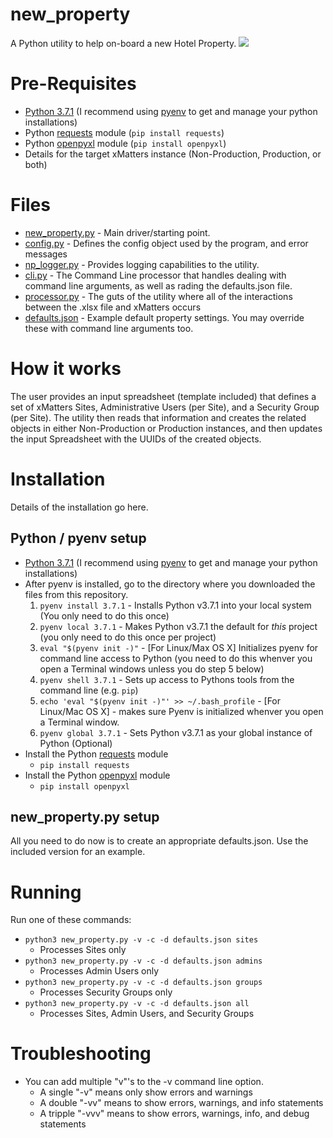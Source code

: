 # new_property
A Python utility to help on-board a new Hotel Property.
<kbd>
  <img src="https://github.com/xmatters/xMatters-Labs/raw/master/media/disclaimer.png">
</kbd>

# Pre-Requisites
* [Python 3.7.1](https://www.python.org/downloads/release/python-371/) (I recommend using [pyenv](https://github.com/pyenv/pyenv) to get and manage your python installations)
* Python [requests](http://docs.python-requests.org/en/master/) module (`pip install requests`)
* Python [openpyxl](https://openpyxl.readthedocs.io/en/stable/) module (`pip install openpyxl`)
* Details for the target xMatters instance (Non-Production, Production, or both)

# Files
* [new_property.py](new_property.py) - Main driver/starting point.
* [config.py](config.py) - Defines the config object used by the program, and error messages
* [np_logger.py](np_logger.py) - Provides logging capabilities to the utility.
* [cli.py](cli.py) - The Command Line processor that handles dealing with command line arguments, as well as rading the defaults.json file.
* [processor.py](processor.py) - The guts of the utility where all of the interactions between the .xlsx file and xMatters occurs
* [defaults.json](defaults.json) - Example default property settings.  You may override these with command line arguments too.

# How it works
The user provides an input spreadsheet (template included) that defines a set of xMatters Sites, Administrative Users (per Site), and a Security Group (per Site).  The utility then reads that information and creates the related objects in either Non-Production or Production instances, and then updates the input Spreadsheet with the UUIDs of the created objects.

# Installation
Details of the installation go here. 

## Python / pyenv setup
* [Python 3.7.1](https://www.python.org/downloads/release/python-371/) (I recommend using [pyenv](https://github.com/pyenv/pyenv) to get and manage your python installations)
* After pyenv is installed, go to the directory where you downloaded the files from this repository.
   1. `pyenv install 3.7.1` - Installs Python v3.7.1 into your local system (You only need to do this once)
   2. `pyenv local 3.7.1` - Makes Python v3.7.1 the default for _this_ project (you only need to do this once per project)
   3. `eval "$(pyenv init -)"` - [For Linux/Max OS X] Initializes pyenv for command line access to Python  (you need to do this whenver you open a Terminal windows unless you do step 5 below)
   4. `pyenv shell 3.7.1` - Sets up access to Pythons tools from the command line (e.g. `pip`)
   5. `echo 'eval "$(pyenv init -)"' >> ~/.bash_profile` - [For Linux/Mac OS X] - makes sure Pyenv is initialized whenver you open a Terminal window.
   6. `pyenv global 3.7.1` - Sets Python v3.7.1 as your global instance of Python (Optional)
* Install the Python [requests](http://docs.python-requests.org/en/master/) module
   * `pip install requests`
* Install the Python [openpyxl](https://openpyxl.readthedocs.io/en/stable/) module
   * `pip install openpyxl`

## new_property.py setup
All you need to do now is to create an appropriate defaults.json.  Use the included version for an example.


# Running
Run one of these commands:
* `python3 new_property.py -v -c -d defaults.json sites`
   * Processes Sites only
* `python3 new_property.py -v -c -d defaults.json admins`
   * Processes Admin Users only
* `python3 new_property.py -v -c -d defaults.json groups`
   * Processes Security Groups only
* `python3 new_property.py -v -c -d defaults.json all`
   * Processes Sites, Admin Users, and Security Groups
   

# Troubleshooting
* You can add multiple "v"'s to the -v command line option.  
   * A single "-v" means only show errors and warnings
   * A double "-vv" means to show errors, warnings, and info statements
   * A tripple "-vvv" means to show errors, warnings, info, and debug statements
